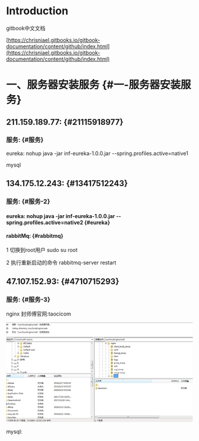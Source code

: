 # Introduction

gitbook中文文档

[https://chrisniael.gitbooks.io/gitbook-documentation/content/github/index.html](https://chrisniael.gitbooks.io/gitbook-documentation/content/github/index.html)

# 一、服务器安装服务 {#一-服务器安装服务}

## 211.159.189.77: {#21115918977}

### 服务: {#服务}

eureka: nohup java -jar inf-eureka-1.0.0.jar --spring.profiles.active=native1

mysql

## 134.175.12.243: {#13417512243}

### 服务: {#服务-2}

#### eureka: nohup java -jar inf-eureka-1.0.0.jar --spring.profiles.active=native2 {#eureka}

#### rabbitMq: {#rabbitmq}

1 切换到root用户 sudo su root

2 执行重新启动的命令 rabbitmq-server restart

## 47.107.152.93: {#4710715293}

### 服务: {#服务-3}

nginx 封师傅官网:taocicom

![](/assets/微信截图_20190712114223.png)

mysql:

